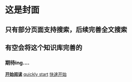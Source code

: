 # 这是封面
## 只有部分页面支持搜索，后续完善全文搜索
## 有空会将这个知识库完善的
### 期待ing....
[**开始阅读**](README.md)
[quickly start](README.md)
[快速开始](README.md)
